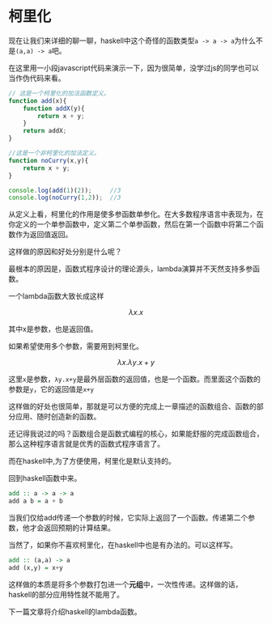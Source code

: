 # 柯里化

现在让我们来详细的聊一聊，haskell中这个奇怪的函数类型`a -> a -> a`为什么不是`(a,a) -> a`吧。

在这里用一小段javascript代码来演示一下，因为很简单，没学过js的同学也可以当作伪代码来看。

```javascript
// 这是一个柯里化的加法函数定义。
function add(x){
    function addX(y){
        return x + y;
    }
    return addX;
}

//这是一个非柯里化的加法定义。
function noCurry(x,y){
    return x + y;
}

console.log(add(1)(2));     //3
console.log(noCurry(1,2));  //3
```

从定义上看，柯里化的作用是使多参函数单参化。在大多数程序语言中表现为，在你定义的一个单参函数中，定义第二个单参函数，然后在第一个函数中将第二个函数作为返回值返回。

这样做的原因和好处分别是什么呢？

最根本的原因是，函数式程序设计的理论源头，lambda演算并不天然支持多参函数。

一个lambda函数大致长成这样

$$
λx.x
$$

其中x是参数，也是返回值。

如果希望使用多个参数，需要用到柯里化。

$$
λx.λy.x + y
$$

这里`x`是参数，`λy.x+y`是最外层函数的返回值，也是一个函数。而里面这个函数的参数是`y`，它的返回值是`x+y`

这样做的好处也很简单，那就是可以方便的完成上一章描述的函数组合、函数的部分应用、随时创造新的函数。

还记得我说过的吗？函数组合是函数式编程的核心，如果能舒服的完成函数组合，那么这种程序语言就是优秀的函数式程序语言了。

而在haskell中,为了方便使用，柯里化是默认支持的。

回到haskell函数中来。

```haskell
add :: a -> a -> a
add a b = a + b
```

当我们仅给add传递一个参数的时候，它实际上返回了一个函数。传递第二个参数，他才会返回预期的计算结果。

当然了，如果你不喜欢柯里化，在haskell中也是有办法的。可以这样写。

```haskell
add :: (a,a) -> a
add (x,y) = x+y
```

这样做的本质是将多个参数打包进一个**元组**中，一次性传递。这样做的话，haskell的部分应用特性就不能用了。 

下一篇文章将介绍haskell的lambda函数。